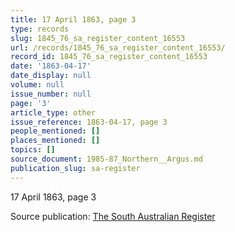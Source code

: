 ```yaml
---
title: 17 April 1863, page 3
type: records
slug: 1845_76_sa_register_content_16553
url: /records/1845_76_sa_register_content_16553/
record_id: 1845_76_sa_register_content_16553
date: '1863-04-17'
date_display: null
volume: null
issue_number: null
page: '3'
article_type: other
issue_reference: 1863-04-17, page 3
people_mentioned: []
places_mentioned: []
topics: []
source_document: 1985-87_Northern__Argus.md
publication_slug: sa-register
---
```


17 April 1863, page 3

Source publication: [The South Australian Register](/publications/sa-register/)
